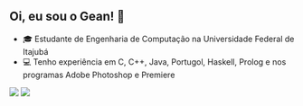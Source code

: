 ## Oi, eu sou o Gean! 👋

- 🎓 Estudante de Engenharia de Computação na Universidade Federal de Itajubá
- 💻 Tenho experiência em C, C++, Java, Portugol, Haskell, Prolog e nos programas Adobe Photoshop e Premiere

<a href = "mailto: geancarlosgmartkns@gmail.com"><img src="https://img.shields.io/badge/-Gmail-%23EA4335?style=for-the-badge&logo=gmail&logoColor=white"></a>
<a href="https://www.instagram.com/geangmartins/" target="_blank"><img src="https://img.shields.io/badge/-Instagram-%23E4405F?style=for-the-badge&logo=instagram&logoColor=white"></a>
